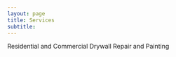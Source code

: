 ```yaml
---
layout: page
title: Services
subtitle: 
---
```


Residential and Commercial Drywall Repair and Painting
